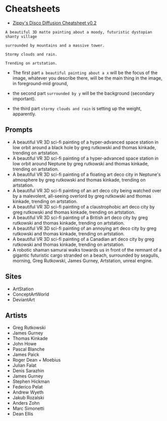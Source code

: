 # Cheatsheets

-   [Zippy's Disco Diffusion Cheatsheet v0.2](https://docs.google.com/document/d/1l8s7uS2dGqjztYSjPpzlmXLjl5PM3IGkRWI3IiCuK7g/mobilebasic)

```text
A beautiful 3D matte painting about a moody, futuristic dystopian shanty village

surrounded by mountains and a massive tower. 

Stormy clouds and rain. 

Trending on artstation.
```

- The first part `a beautiful painting about a x` will be the focus of the image, whatever you describe there, will be the main thing in the image, in foreground-mid ground, 

-  the second part `surrounded by y` will be the background (secondary important). 

- the third part `stormy clouds and rain` is setting up the weight, apparently.


## Prompts

 - A beautiful VR 3D sci-fi painting of a hyper-advanced space station in low orbit around a black hole by greg rutkowski and thomas kinkade, trending on artstation.
 - A beautiful VR 3D sci-fi painting of a hyper-advanced space station in low orbit around Neptune by greg rutkowski and thomas kinkade, trending on artstation.
 - A beautiful VR 3D sci-fi painting of a floating art deco city in Neptune's atmosphere by greg rutkowski and thomas kinkade, trending on artstation.
 - A beautiful VR 3D sci-fi painting of an art deco city being watched over by a malevolent, all-seeing overlord by greg rutkowski and thomas kinkade, trending on artstation.
 - A beautiful VR 3D sci-fi painting of a claustrophobic art deco city by greg rutkowski and thomas kinkade, trending on artstation.
 - A beautiful VR 3D sci-fi painting of a British art deco city by greg rutkowski and thomas kinkade, trending on artstation.
 - A beautiful VR 3D sci-fi painting of an annoying art deco city by greg rutkowski and thomas kinkade, trending on artstation.
 - A beautiful VR 3D sci-fi painting of a Canadian art deco city by greg rutkowski and thomas kinkade, trending on artstation.
 - A robotic shaman samurai walks towards us in front of the remnant of a gigantic futuristic cargo stranded on a beach, surrounded by seagulls, morning, Greg Rutkowski, James Gurney, Artstation, unreal engine.

## Sites
 - ArtStation
 - ConceptArtWorld
 - DeviantArt

## Artists
  - Greg Rutkowski
  - James Gurney
  - Thomas Kinkade
  - John Howe
  - Pascal Blanche
  - James Paick
  - Roger Dean + Moebius
  - Julian Falat
  - Denis Sarazhin
  - James Gurney
  - Stephen Hickman
  - Federico Pelat
  - Andrew Wyeth
  - Jakub Rozalski
  - Anders Zohn
  - Marc Simonetti
  - Dean Ellis
